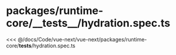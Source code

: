 # packages/runtime-core/\_\_tests\_\_/hydration.spec.ts

<<< @/docs/Code/vue-next/vue-next/packages/runtime-core/__tests__/hydration.spec.ts
